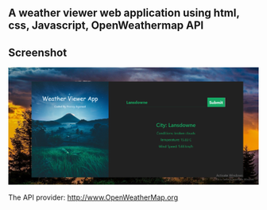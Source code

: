 ## A weather viewer web application using html, css, Javascript, OpenWeathermap API


## Screenshot

![](screenshot.png)

The API provider: http://www.OpenWeatherMap.org


